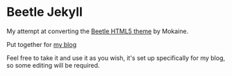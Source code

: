 # Beetle Jekyll

My attempt at converting the [Beetle HTML5 theme](http://themes.mokaine.com/beetle-html/home-01.html) by Mokaine.

Put together for [my blog](http://zac.pizza)

Feel free to take it and use it as you wish, it's set up specifically for my blog, so some editing will be required.

